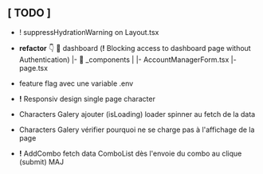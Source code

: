 ## [ TODO ]
- ! suppressHydrationWarning on Layout.tsx
- **refactor** 👇
📁 dashboard (**!** Blocking access to dashboard page without Authentication)
      |- 📁 _components
      |    |- AccountManagerForm.tsx
      |- page.tsx

- feature flag avec une variable .env
- **!** Responsiv design single page character
- Characters Galery ajouter (isLoading) loader spinner au fetch de la data
- Characters Galery vérifier pourquoi ne se charge pas à l'affichage de la page
- **!** AddCombo fetch data ComboList dès l'envoie du combo au clique (submit) MAJ